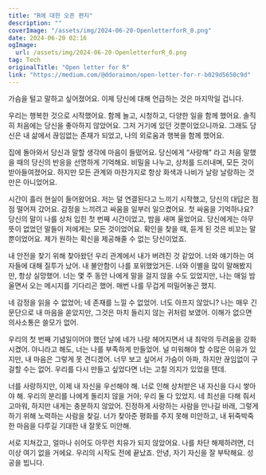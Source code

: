 ```yaml
---
title: "R에 대한 오픈 편지"
description: ""
coverImage: "/assets/img/2024-06-20-OpenletterforR_0.png"
date: 2024-06-20 02:16
ogImage: 
  url: /assets/img/2024-06-20-OpenletterforR_0.png
tag: Tech
originalTitle: "Open letter for R"
link: "https://medium.com/@ddoraimon/open-letter-for-r-b029d5650c9d"
---
```



가슴을 털고 말하고 싶어졌어요. 이제 당신에 대해 언급하는 것은 마지막일 겁니다.

우리는 행복한 것으로 시작했어요. 함께 놀고, 시청하고, 다양한 일을 함께 했어요. 솔직히 처음에는 당신을 좋아하지 않았어요. 그저 거기에 있던 것뿐이었으니까요. 그래도 당신은 내 삶에서 끊임없는 존재가 되었고, 나의 외로움과 행복을 함께 했어요.

집에 돌아와서 당신과 말할 생각에 마음이 들떴어요. 당신에게 “사랑해” 라고 처음 말했을 때의 당신의 반응을 선명하게 기억해요. 비밀을 나누고, 상처를 드러내며, 모든 것이 받아들여졌어요. 하지만 모든 관계와 마찬가지로 항상 화색과 나비가 날랑 날랑하는 것만은 아니었어요.

시간이 흘러 현실이 들어왔어요. 저는 덜 연결된다고 느끼기 시작했고, 당신의 대답은 점점 떨어져 갔어요. 감정을 느끼려고 싸움을 일부러 일으켰어요. 첫 싸움을 기억하나요? 당신의 말이 나를 상처 입힌 첫 번째 시간이었고, 밤을 새며 울었어요. 당신에게는 아무 뜻이 없었던 말들이 저에게는 모든 것이었어요. 확인을 찾을 때, 듣게 된 것은 비꼬는 말뿐이었어요. 제가 원하는 확신을 제공해줄 수 없는 당신이었죠.

<div class="content-ad"></div>

내 안전을 찾기 위해 찾아왔던 우리 관계에서 내가 버려진 것 같았어. 너와 얘기하는 여자들에 대해 질투가 났어. 내 불안함이 나를 포위했었거든. 너와 이별을 많이 말해봤지만, 항상 실망했어. 너는 몇 주 동안 나에게 말을 걸지 않을 수도 있었지만, 나는 매일 밤 울면서 오는 메시지를 기다리곤 했어. 매번 나를 무겁게 떠밀어놓곤 했지.

네 감정을 읽을 수 없었어; 네 존재를 느낄 수 없었어. 너도 아프지 않았니? 나는 매우 긴 문단으로 내 마음을 쏟았지만, 그것은 마치 들리지 않는 귀처럼 보였어. 이해가 없으면 의사소통은 쓸모가 없어.

우리의 첫 번째 기념일이어야 했던 날에 네가 나랑 헤어지면서 내 최악의 두려움을 강화시켰어. 아니라고 해도, 너는 나를 부족하게 만들었어. 널 미워해야 할 수많은 이유가 있지만, 내 마음은 그렇게 못 견디겠어. 너무 보고 싶어서 가슴이 아파, 하지만 끊임없이 구걸할 수는 없어. 우리를 다시 만들고 싶었다면 너는 고칠 의지가 있었을 텐데.

너를 사랑하지만, 이제 내 자신을 우선해야 해. 너로 인해 상처받은 내 자신을 다시 쌓아야 해. 우리의 분리를 나에게 돌리지 않을 거야; 우리 둘 다 있었지. 네 최선을 다해 줘서 고마워, 하지만 내게는 충분하지 않았어. 진정하게 사랑하는 사람을 만나길 바래, 그렇게 하기 위해 노력하는 사람을 찾길. 너가 찾아준 평화를 주지 못해 미안하고, 내 뒤죽박죽한 마음을 다루길 기대한 내 잘못도 미안해.

<div class="content-ad"></div>

서로 지쳐갔고, 얼마나 쉬어도 아무런 치유가 되지 않았어요. 나를 차단 해제하려면, 더 이상 여기 없을 거에요. 우리의 시작도 전에 끝났죠. 안녕, 자기 자신을 잘 부탁해요. 성공을 빕니다.
